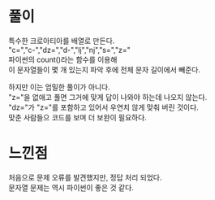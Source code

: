 # 풀이
특수한 크로아티아를 배열로 만든다.  
"c=","c-","dz=","d-","lj","nj","s=","z="  
파이썬의 count()라는 함수를 이용해    
이 문자열들이 몇 개 있는지 파악 후에 전체 문자 길이에서 빼준다.  

하지만 이는 엄밀한 풀이가 아니다.  
"z="을 없애고 풀면 그거에 맞게 답이 나와야 하는데 나오지 않는다.  
"dz="가 "z="를 포함하고 있어서 우연치 않게 맞춰 버린 것이다.  
맞춘 사람들으 코드를 보며 더 보완이 필요하다.  

# 느낀점  
처음으로 문제 오류를 발견했지만, 정답 처리 되었다.  
문자열 문제는 역시 파이썬이 좋은 것 같다.  
